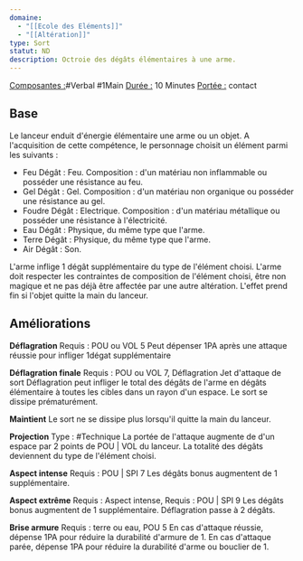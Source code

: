 ```yaml
---
domaine:
  - "[[Ecole des Eléments]]"
  - "[[Altération]]"
type: Sort
statut: ND
description: Octroie des dégâts élémentaires à une arme.
---
```

<u>Composantes :</u>#Verbal #1Main 
<u>Durée :</u> 10 Minutes
<u>Portée :</u> contact
## Base
Le lanceur enduit d'énergie élémentaire une arme ou un objet.
A l'acquisition de cette compétence, le personnage choisit un élément parmi les suivants :
- Feu
	Dégât : Feu. 
	Composition : d'un matériau non inflammable ou posséder une résistance au feu.
- Gel
	Dégât : Gel. 
	Composition : d'un matériau non organique ou posséder une résistance au gel.
- Foudre
	Dégât : Electrique. 
	Composition : d'un matériau métallique ou posséder une résistance à l'électricité.
- Eau
	Dégât : Physique, du même type que l'arme. 
- Terre
	Dégât : Physique, du même type que l'arme. 
- Air
	Dégât : Son. 

L'arme inflige 1 dégât supplémentaire du type de l'élément choisi. L'arme doit respecter les contraintes de composition de l'élément choisi, être non magique et ne pas déjà être affectée par une autre altération. L'effet prend fin si l'objet quitte la main du lanceur.
## Améliorations

**Déflagration**
Requis : POU ou VOL 5
Peut dépenser 1PA après une attaque réussie pour infliger 1dégat supplémentaire

**Déflagration finale**
Requis : POU ou VOL 7, Déflagration
Jet d'attaque de sort
Déflagration peut infliger le total des dégâts de l'arme en dégâts élémentaire à toutes les cibles dans un rayon d'un espace. Le sort se dissipe prématurément.

**Maintient**
Le sort ne se dissipe plus lorsqu'il quitte la main du lanceur.

**Projection**
Type : #Technique 
La portée de l'attaque augmente de d'un espace par 2 points de POU | VOL du lanceur. La totalité des dégâts deviennent du type de l'élément choisi.

**Aspect intense**
Requis : POU | SPI 7
Les dégâts bonus augmentent de 1 supplémentaire.

**Aspect extrême**
Requis : Aspect intense, Requis : POU | SPI 9
Les dégâts bonus augmentent de 1 supplémentaire. Déflagration passe à 2 dégâts.

**Brise armure**
Requis : terre ou eau, POU 5
En cas d'attaque réussie, dépense 1PA pour réduire la durabilité d'armure de 1.
En cas d'attaque parée, dépense 1PA pour réduire la durabilité d'arme ou bouclier de 1.

